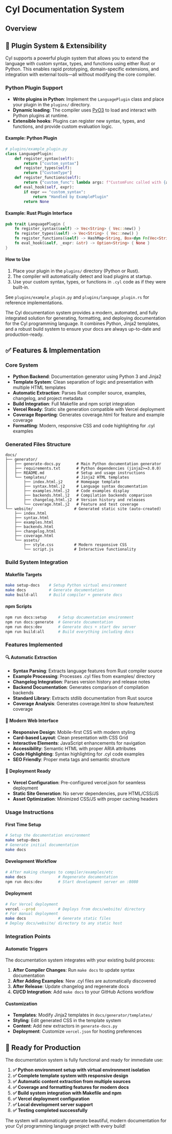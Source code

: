 # Cyl Documentation System


## Overview

## 🔌 Plugin System & Extensibility

Cyl supports a powerful plugin system that allows you to extend the language with custom syntax, types, and functions using either Rust or Python. This enables rapid prototyping, domain-specific extensions, and integration with external tools—all without modifying the core compiler.

### Python Plugin Support

- **Write plugins in Python**: Implement the `LanguagePlugin` class and place your plugin in the `plugins/` directory.
- **Dynamic loading**: The compiler uses [PyO3](https://pyo3.rs/) to load and interact with Python plugins at runtime.
- **Extensible hooks**: Plugins can register new syntax, types, and functions, and provide custom evaluation logic.

#### Example: Python Plugin

```python
# plugins/example_plugin.py
class LanguagePlugin:
    def register_syntax(self):
        return ["custom_syntax"]
    def register_types(self):
        return ["CustomType"]
    def register_functions(self):
        return {"custom_func": lambda args: f"CustomFunc called with {args}"}
    def eval_hook(self, expr):
        if expr == "custom_syntax":
            return "Handled by ExamplePlugin"
        return None
```

#### Example: Rust Plugin Interface

```rust
pub trait LanguagePlugin {
    fn register_syntax(&self) -> Vec<String> { Vec::new() }
    fn register_types(&self) -> Vec<String> { Vec::new() }
    fn register_functions(&self) -> HashMap<String, Box<dyn Fn(Vec<String>) -> String>> { HashMap::new() }
    fn eval_hook(&self, _expr: &str) -> Option<String> { None }
}
```

#### How to Use

1. Place your plugin in the `plugins/` directory (Python or Rust).
2. The compiler will automatically detect and load plugins at startup.
3. Use your custom syntax, types, or functions in `.cyl` code as if they were built-in.

See `plugins/example_plugin.py` and `plugins/language_plugin.rs` for reference implementations.

The Cyl documentation system provides a modern, automated, and fully integrated solution for generating, formatting, and deploying documentation for the Cyl programming language. It combines Python, Jinja2 templates, and a robust build system to ensure your docs are always up-to-date and production-ready.

## ✅ Features & Implementation

### Core System
- **Python Backend**: Documentation generator using Python 3 and Jinja2
- **Template System**: Clean separation of logic and presentation with multiple HTML templates
- **Automatic Extraction**: Parses Rust compiler source, examples, changelog, and project metadata
- **Build Integration**: Full Makefile and npm script integration
- **Vercel Ready**: Static site generation compatible with Vercel deployment
- **Coverage Reporting**: Generates coverage.html for feature and example coverage
- **Formatting**: Modern, responsive CSS and code highlighting for .cyl examples

### Generated Files Structure

```
docs/
├── generator/
│   ├── generate-docs.py       # Main Python documentation generator
│   ├── requirements.txt       # Python dependencies (jinja2>=3.0.0)
│   ├── README.md              # Setup and usage instructions
│   └── templates/             # Jinja2 HTML templates
│       ├── index.html.j2      # Homepage template
│       ├── syntax.html.j2     # Language syntax documentation
│       ├── examples.html.j2   # Code examples display
│       ├── backends.html.j2   # Compilation backends comparison
│       ├── changelog.html.j2  # Version history and releases
│       └── coverage.html.j2   # Feature and test coverage
└── website/                  # Generated static site (auto-created)
    ├── index.html
    ├── syntax.html
    ├── examples.html
    ├── backends.html
    ├── changelog.html
    ├── coverage.html
    └── assets/
        ├── style.css         # Modern responsive CSS
        └── script.js         # Interactive functionality
```

### Build System Integration

#### Makefile Targets
```bash
make setup-docs    # Setup Python virtual environment
make docs          # Generate documentation
make build-all     # Build compiler + generate docs
```

#### npm Scripts
```bash
npm run docs:setup     # Setup documentation environment
npm run docs:generate  # Generate documentation
npm run docs:dev       # Generate docs + start dev server
npm run build:all      # Build everything including docs
```

### Features Implemented

#### 🔍 Automatic Extraction
- **Syntax Parsing**: Extracts language features from Rust compiler source
- **Example Processing**: Processes .cyl files from examples/ directory
- **Changelog Integration**: Parses version history and release notes
- **Backend Documentation**: Generates comparison of compilation backends
- **Standard Library**: Extracts stdlib documentation from Rust source
- **Coverage Analysis**: Generates coverage.html to show feature/test coverage

#### 🎨 Modern Web Interface
- **Responsive Design**: Mobile-first CSS with modern styling
- **Card-based Layout**: Clean presentation with CSS Grid
- **Interactive Elements**: JavaScript enhancements for navigation
- **Accessibility**: Semantic HTML with proper ARIA attributes
- **Code Highlighting**: Syntax highlighting for .cyl code examples
- **SEO Friendly**: Proper meta tags and semantic structure

#### 🚀 Deployment Ready
- **Vercel Configuration**: Pre-configured vercel.json for seamless deployment
- **Static Site Generation**: No server dependencies, pure HTML/CSS/JS
- **Asset Optimization**: Minimized CSS/JS with proper caching headers

### Usage Instructions

#### First Time Setup
```bash
# Setup the documentation environment
make setup-docs
# Generate initial documentation
make docs
```

#### Development Workflow
```bash
# After making changes to compiler/examples/etc
make docs              # Regenerate documentation
npm run docs:dev       # Start development server on :8080
```

#### Deployment
```bash
# For Vercel deployment
vercel --prod          # Deploys from docs/website/ directory
# For manual deployment
make docs              # Generate static files
# Deploy docs/website/ directory to any static host
```

### Integration Points

#### Automatic Triggers
The documentation system integrates with your existing build process:
1. **After Compiler Changes**: Run `make docs` to update syntax documentation
2. **After Adding Examples**: New .cyl files are automatically discovered
3. **After Release**: Update changelog and regenerate docs
4. **CI/CD Integration**: Add `make docs` to your GitHub Actions workflow

#### Customization
- **Templates**: Modify Jinja2 templates in `docs/generator/templates/`
- **Styling**: Edit generated CSS in the template system
- **Content**: Add new extractors in `generate-docs.py`
- **Deployment**: Customize `vercel.json` for hosting preferences

## 🎯 Ready for Production

The documentation system is fully functional and ready for immediate use:

1. **✅ Python environment setup with virtual environment isolation**
2. **✅ Complete template system with responsive design**
3. **✅ Automatic content extraction from multiple sources**
4. **✅ Coverage and formatting features for modern docs**
5. **✅ Build system integration with Makefile and npm**
6. **✅ Vercel deployment configuration**
7. **✅ Local development server support**
8. **✅ Testing completed successfully**

The system will automatically generate beautiful, modern documentation for your Cyl programming language project with every build!
